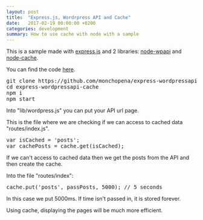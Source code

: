 ```yaml
---
layout: post
title:  "Express.js, Wordrpress API and Cache"
date:   2017-02-19 00:00:00 +0200
categories: development
summary: How to use cache with node with a sample
---
```


This is a sample made with [express.js][express.js] and 2 libraries: [node-wpapi][node-wpapi] and [node-cache][node-cache].

You can find the code [here][repository].

<pre>
git clone https://github.com/monchopena/express-wordpressapi-cache
cd express-wordpressapi-cache
npm i
npm start
</pre>

Into "lib/wordpress.js" you can put your API url page.

This is the file where we are checking if we can access to cached data "routes/index.js".

<pre>
var isCached = 'posts';
var cachePosts = cache.get(isCached);
</pre>

If we can't access to cached data then we get the posts from the API and then create the cache.

Into the file "routes/index":

<pre>
cache.put('posts', passPosts, 5000); // 5 seconds
</pre>

In this case we put 5000ms. If time isn't passed in, it is stored forever.

Using cache, displaying the pages will be much more efficient.


[express.js]: http://expressjs.com/
[node-wpapi]: https://github.com/WP-API/node-wpapi
[node-cache]: https://github.com/ptarjan/node-cache
[repository]: https://github.com/monchopena/express-wordpressapi-cache